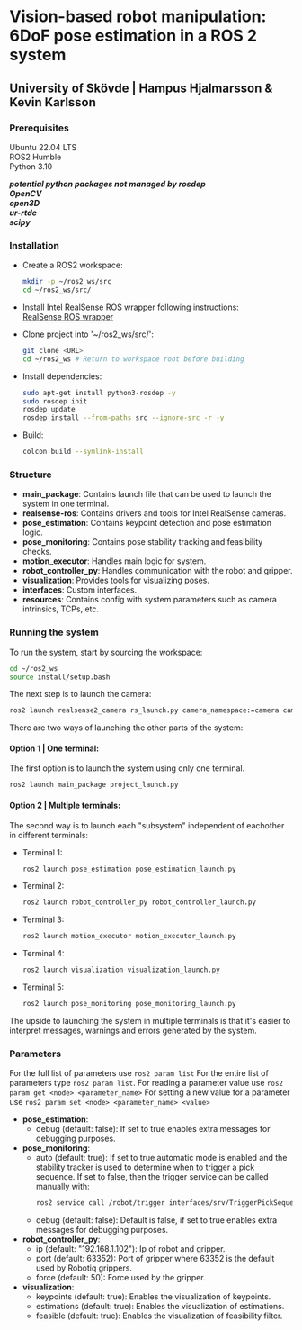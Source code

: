 # Vision-based robot manipulation: 6DoF pose estimation in a ROS 2 system
## University of Skövde | Hampus Hjalmarsson & Kevin Karlsson

### Prerequisites
Ubuntu 22.04 LTS  
ROS2 Humble  
Python 3.10  

***potential python packages not managed by rosdep  
OpenCV  
open3D  
ur-rtde  
scipy***
### Installation
- Create a ROS2 workspace:
  ```bash
  mkdir -p ~/ros2_ws/src
  cd ~/ros2_ws/src/
  ```

- Install Intel RealSense ROS wrapper following instructions:  
  [RealSense ROS wrapper](https://github.com/IntelRealSense/realsense-ros)
  
- Clone project into '~/ros2_ws/src/':
  ```bash
  git clone <URL>
  cd ~/ros2_ws # Return to workspace root before building
  ```

- Install dependencies:
   ```bash
   sudo apt-get install python3-rosdep -y
   sudo rosdep init
   rosdep update
   rosdep install --from-paths src --ignore-src -r -y
   ```
   
- Build:
  ```bash
  colcon build --symlink-install
  ```

### Structure
- **main_package**: Contains launch file that can be used to launch the system in one terminal.
- **realsense-ros**: Contains drivers and tools for Intel RealSense cameras.
- **pose_estimation**: Contains keypoint detection and pose estimation logic.
- **pose_monitoring**: Contains pose stability tracking and feasibility checks.
- **motion_executor**: Handles main logic for system.
- **robot_controller_py**: Handles communication with the robot and gripper.
- **visualization**: Provides tools for visualizing poses.
- **interfaces**: Custom interfaces.
- **resources**: Contains config with system parameters such as camera intrinsics, TCPs, etc.

### Running the system
To run the system, start by sourcing the workspace:
```bash
cd ~/ros2_ws
source install/setup.bash
```
The next step is to launch the camera:
```bash
ros2 launch realsense2_camera rs_launch.py camera_namespace:=camera camera_name:=d435i enable_rgbd:=true enable_sync:=true align_depth.enable:=true rgb_camera.color_profile:=640x480x30 depth_module.depth_profile:=640x480x30 enable_color:=true enable_depth:=true
```
There are two ways of launching the other parts of the system:
#### Option 1 | One terminal:
The first option is to launch the system using only one terminal.
```bash
ros2 launch main_package project_launch.py
```
#### Option 2 | Multiple terminals:
The second way is to launch each "subsystem" independent of eachother in different terminals:
- Terminal 1:
  ```bash
  ros2 launch pose_estimation pose_estimation_launch.py
  ```
- Terminal 2:
  ```bash
  ros2 launch robot_controller_py robot_controller_launch.py
  ```
- Terminal 3:
  ```bash
  ros2 launch motion_executor motion_executor_launch.py
  ```
- Terminal 4:
  ```bash
  ros2 launch visualization visualization_launch.py
  ```
- Terminal 5:
  ```bash
  ros2 launch pose_monitoring pose_monitoring_launch.py
  ```
The upside to launching the system in multiple terminals is that it's easier to interpret messages, warnings and errors generated by the system.
### Parameters
For the full list of parameters use `ros2 param list`
For the entire list of parameters type `ros2 param list`.
For reading a parameter value use `ros2 param get <node> <parameter_name>` 
For setting a new value for a parameter use `ros2 param set <node> <parameter_name> <value>`
- **pose_estimation**:
  - debug (default: false): If set to true enables extra messages for debugging purposes.
- **pose_monitoring**:
  - auto (default: true): If set to true automatic mode is enabled and the stability tracker is used to determine when to trigger a pick sequence. If set to false, then the trigger service can be called manually with:
    ```bash
    ros2 service call /robot/trigger interfaces/srv/TriggerPickSequence
    ```
  - debug (default: false): Default is false, if set to true enables extra messages for debugging purposes.
- **robot_controller_py**:
  - ip (default: "192.168.1.102"): Ip of robot and gripper.
  - port (default: 63352): Port of gripper where 63352 is the default used by Robotiq grippers.
  - force (default: 50): Force used by the gripper.
- **visualization**:
  - keypoints (default: true): Enables the visualization of keypoints. 
  - estimations (default: true): Enables the visualization of estimations.
  - feasible (default: true): Enables the visualization of feasibility filter. 
